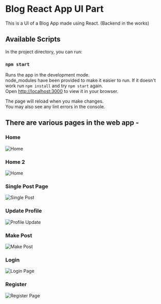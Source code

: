 # Blog React App UI Part

This is a UI of a Blog App made using React. (Backend in the works)

## Available Scripts

In the project directory, you can run:

### `npm start`

Runs the app in the development mode.\
node_modules have been provided to make it easier to run.
If it doesn't work run `npm install` and try `npm start` again.\
Open [http://localhost:3000](http://localhost:3000) to view it in your browser.

The page will reload when you make changes.\
You may also see any lint errors in the console.

## There are various pages in the web app -

### Home
![Home](https://user-images.githubusercontent.com/71871835/155711068-bc72176d-1cbf-47b6-a0dc-597c3b4fe82d.png)

### Home 2
![Home](https://user-images.githubusercontent.com/71871835/155711181-04468dca-2861-4d5f-bed8-98a4cdcdc75b.png)

### Single Post Page
![Single Post](https://user-images.githubusercontent.com/71871835/155711731-93ecc1c6-3b62-4afa-a594-176f35c91cee.png)

### Update Profile
![Profile Update](https://user-images.githubusercontent.com/71871835/155711374-c4360ba7-5b33-4b8c-a569-abed0984ea18.png)

### Make Post
![Make Post](https://user-images.githubusercontent.com/71871835/155711453-03d9fa45-6505-4f88-99d9-89e051897cde.png)

### Login
![Login Page](https://user-images.githubusercontent.com/71871835/155711648-7c820956-1c4a-4921-96e4-ffee582ff72e.png)

### Register
![Register Page](https://user-images.githubusercontent.com/71871835/155712444-7b895f5d-1370-4f83-9299-e639532907ed.png)
